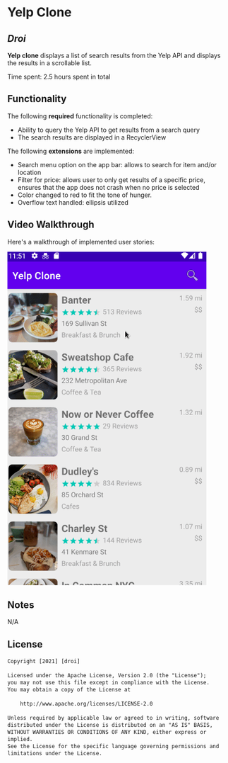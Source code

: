 # Yelp Clone 

## *Droi*

**Yelp clone** displays a list of search results from the Yelp API and displays the results in a scrollable list. 

Time spent: 2.5 hours spent in total

## Functionality 

The following **required** functionality is completed:

* Ability to query the Yelp API to get results from a search query
* The search results are displayed in a RecyclerView

The following **extensions** are implemented:

* Search menu option on the app bar: allows to search for item and/or location
* Filter for price: allows user to only get results of a specific price, ensures that the app does not crash when no price is selected
* Color changed to red to fit the tone of hunger.
* Overflow text handled: ellipsis utilized

## Video Walkthrough

Here's a walkthrough of implemented user stories:

![](yelp-clone.gif)

## Notes

N/A

## License

    Copyright [2021] [droi]

    Licensed under the Apache License, Version 2.0 (the "License");
    you may not use this file except in compliance with the License.
    You may obtain a copy of the License at

        http://www.apache.org/licenses/LICENSE-2.0

    Unless required by applicable law or agreed to in writing, software
    distributed under the License is distributed on an "AS IS" BASIS,
    WITHOUT WARRANTIES OR CONDITIONS OF ANY KIND, either express or implied.
    See the License for the specific language governing permissions and
    limitations under the License.
